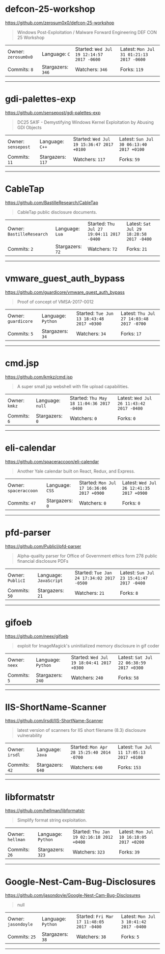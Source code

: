 # defcon-25-workshop

https://github.com/zerosum0x0/defcon-25-workshop
<blockquote>
Windows Post-Exploitation / Malware Forward Engineering DEF CON 25 Workshop
</blockquote>

<table>
<tr><td>Owner: <code>zerosum0x0</code></td>
    <td>Language: <code>C</code></td>
    <td>Started: <code>Wed Jul 19 12:14:57 2017 -0600</code></td>
    <td>Latest: <code>Mon Jul 31 01:21:13 2017 -0600</code></td></tr>
<tr><td>Commits: <code>8</code></td>
    <td>Stargazers: <code>346</code></td>
    <td>Watchers: <code>346</code></td>
    <td>Forks: <code>119</code></td></tr>
</table>

---

# gdi-palettes-exp

https://github.com/sensepost/gdi-palettes-exp
<blockquote>
DC25 5A1F - Demystifying Windows Kernel Exploitation by Abusing GDI Objects
</blockquote>

<table>
<tr><td>Owner: <code>sensepost</code></td>
    <td>Language: <code>C++</code></td>
    <td>Started: <code>Wed Jul 19 15:36:47 2017 +0100</code></td>
    <td>Latest: <code>Sun Jul 30 06:13:40 2017 +0100</code></td></tr>
<tr><td>Commits: <code>11</code></td>
    <td>Stargazers: <code>117</code></td>
    <td>Watchers: <code>117</code></td>
    <td>Forks: <code>59</code></td></tr>
</table>

---

# CableTap

https://github.com/BastilleResearch/CableTap
<blockquote>
CableTap public disclosure documents. 
</blockquote>

<table>
<tr><td>Owner: <code>BastilleResearch</code></td>
    <td>Language: <code>Lua</code></td>
    <td>Started: <code>Thu Jul 27 19:04:11 2017 -0400</code></td>
    <td>Latest: <code>Sat Jul 29 18:28:58 2017 -0400</code></td></tr>
<tr><td>Commits: <code>2</code></td>
    <td>Stargazers: <code>72</code></td>
    <td>Watchers: <code>72</code></td>
    <td>Forks: <code>21</code></td></tr>
</table>

---

# vmware_guest_auth_bypass

https://github.com/guardicore/vmware_guest_auth_bypass
<blockquote>
Proof of concept of VMSA-2017-0012
</blockquote>

<table>
<tr><td>Owner: <code>guardicore</code></td>
    <td>Language: <code>Python</code></td>
    <td>Started: <code>Tue Jun 13 18:43:48 2017 +0300</code></td>
    <td>Latest: <code>Thu Jul 27 14:03:48 2017 -0700</code></td></tr>
<tr><td>Commits: <code>5</code></td>
    <td>Stargazers: <code>34</code></td>
    <td>Watchers: <code>34</code></td>
    <td>Forks: <code>17</code></td></tr>
</table>

---

# cmd.jsp

https://github.com/kmkz/cmd.jsp
<blockquote>
A super small jsp webshell with file upload capabilities.
</blockquote>

<table>
<tr><td>Owner: <code>kmkz</code></td>
    <td>Language: <code>null</code></td>
    <td>Started: <code>Thu May 18 11:04:36 2017 -0400</code></td>
    <td>Latest: <code>Wed Jul 26 11:43:42 2017 -0400</code></td></tr>
<tr><td>Commits: <code>6</code></td>
    <td>Stargazers: <code>0</code></td>
    <td>Watchers: <code>0</code></td>
    <td>Forks: <code>0</code></td></tr>
</table>

---

# eli-calendar

https://github.com/spaceraccoon/eli-calendar
<blockquote>
Another Yale calendar built on React, Redux, and Express.
</blockquote>

<table>
<tr><td>Owner: <code>spaceraccoon</code></td>
    <td>Language: <code>CSS</code></td>
    <td>Started: <code>Mon Jul 17 16:36:06 2017 +0900</code></td>
    <td>Latest: <code>Wed Jul 26 12:41:35 2017 +0900</code></td></tr>
<tr><td>Commits: <code>47</code></td>
    <td>Stargazers: <code>0</code></td>
    <td>Watchers: <code>0</code></td>
    <td>Forks: <code>0</code></td></tr>
</table>

---

# pfd-parser

https://github.com/PublicI/pfd-parser
<blockquote>
Alpha-quality parser for Office of Government ethics form 278 public financial disclosure PDFs
</blockquote>

<table>
<tr><td>Owner: <code>PublicI</code></td>
    <td>Language: <code>JavaScript</code></td>
    <td>Started: <code>Tue Jan 24 17:34:02 2017 -0500</code></td>
    <td>Latest: <code>Sun Jul 23 15:41:47 2017 -0400</code></td></tr>
<tr><td>Commits: <code>50</code></td>
    <td>Stargazers: <code>21</code></td>
    <td>Watchers: <code>21</code></td>
    <td>Forks: <code>8</code></td></tr>
</table>

---

# gifoeb

https://github.com/neex/gifoeb
<blockquote>
exploit for ImageMagick's uninitialized memory disclosure in gif coder
</blockquote>

<table>
<tr><td>Owner: <code>neex</code></td>
    <td>Language: <code>Python</code></td>
    <td>Started: <code>Wed Jul 19 18:04:41 2017 +0300</code></td>
    <td>Latest: <code>Sat Jul 22 06:38:59 2017 +0300</code></td></tr>
<tr><td>Commits: <code>5</code></td>
    <td>Stargazers: <code>240</code></td>
    <td>Watchers: <code>240</code></td>
    <td>Forks: <code>58</code></td></tr>
</table>

---

# IIS-ShortName-Scanner

https://github.com/irsdl/IIS-ShortName-Scanner
<blockquote>
latest version of scanners for IIS short filename (8.3) disclosure vulnerability
</blockquote>

<table>
<tr><td>Owner: <code>irsdl</code></td>
    <td>Language: <code>Java</code></td>
    <td>Started: <code>Mon Apr 28 15:25:40 2014 -0700</code></td>
    <td>Latest: <code>Tue Jul 11 17:05:13 2017 +0100</code></td></tr>
<tr><td>Commits: <code>42</code></td>
    <td>Stargazers: <code>640</code></td>
    <td>Watchers: <code>640</code></td>
    <td>Forks: <code>153</code></td></tr>
</table>

---

# libformatstr

https://github.com/hellman/libformatstr
<blockquote>
Simplify format string exploitation.
</blockquote>

<table>
<tr><td>Owner: <code>hellman</code></td>
    <td>Language: <code>Python</code></td>
    <td>Started: <code>Thu Jan 19 02:16:18 2012 +0400</code></td>
    <td>Latest: <code>Mon Jul 10 16:18:05 2017 +0200</code></td></tr>
<tr><td>Commits: <code>26</code></td>
    <td>Stargazers: <code>323</code></td>
    <td>Watchers: <code>323</code></td>
    <td>Forks: <code>39</code></td></tr>
</table>

---

# Google-Nest-Cam-Bug-Disclosures

https://github.com/jasondoyle/Google-Nest-Cam-Bug-Disclosures
<blockquote>
null
</blockquote>

<table>
<tr><td>Owner: <code>jasondoyle</code></td>
    <td>Language: <code>Python</code></td>
    <td>Started: <code>Fri Mar 17 11:48:05 2017 -0400</code></td>
    <td>Latest: <code>Mon Jul 3 10:41:42 2017 -0400</code></td></tr>
<tr><td>Commits: <code>25</code></td>
    <td>Stargazers: <code>38</code></td>
    <td>Watchers: <code>38</code></td>
    <td>Forks: <code>5</code></td></tr>
</table>

---


